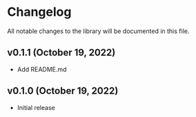 # Changelog

All notable changes to the library will be documented in this file.

## v0.1.1 (October 19, 2022)

- Add README.md

## v0.1.0 (October 19, 2022)

- Initial release

